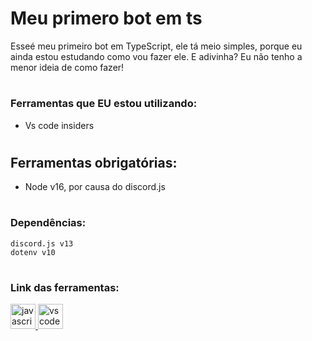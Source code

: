 # Meu primero bot em ts

Esseé meu primeiro bot em TypeScript, ele tá meio simples, porque eu ainda estou estudando como vou fazer ele. E adivinha? Eu não tenho a menor ideia de como fazer!

#

### Ferramentas que **EU** estou utilizando:

- Vs code insiders

#

## Ferramentas obrigatórias:

- Node v16, por causa do discord.js 

#


### Dependências:

```
discord.js v13
dotenv v10
```
#

### Link das ferramentas:

<a href="https://nodejs.org/en/" target="_blank"> <img src="https://seeklogo.com/images/N/nodejs-logo-FBE122E377-seeklogo.com.png" alt="javascript" width="40" height="40"/> </a> 
<a href="https://code.visualstudio.com/insiders/" target="_blank"> <img src="https://upload.wikimedia.org/wikipedia/commons/thumb/4/4b/Visual_Studio_Code_Insiders_1.36_icon.svg/1200px-Visual_Studio_Code_Insiders_1.36_icon.svg.png" alt="vscode" width="40" height="40"/> </a>